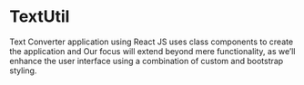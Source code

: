 # TextUtil
Text Converter application using React JS uses class components to create the application and Our focus will extend beyond mere functionality, as we’ll enhance the user interface using a combination of custom and bootstrap styling.           
